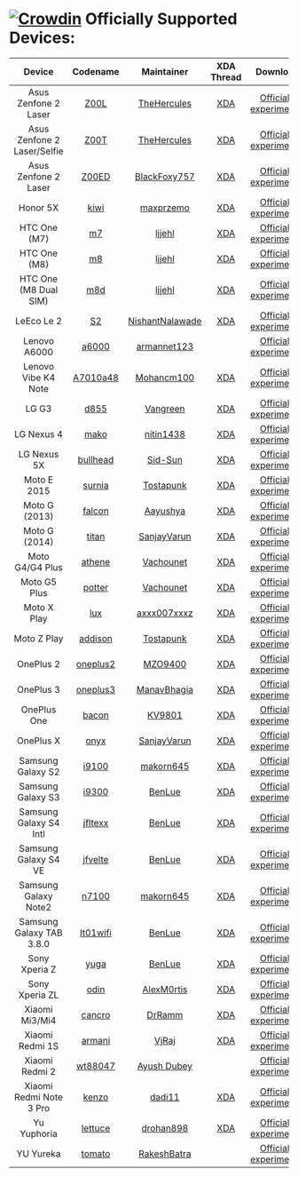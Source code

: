 [![Crowdin](https://d322cqt584bo4o.cloudfront.net/xenonhd-rom/localized.svg)](https://crowdin.com/project/xenonhd-rom)
Officially Supported Devices:
==========
| Device                         | Codename                                                                    | Maintainer                                              | XDA Thread                                                       | Download
| :----------------------------: | :-------------------------------------------------------------------------: | :-----------------------------------------------------: | :--------------------------------------------------------------: | :-------------------------------------------------------------------------------------------------------------------------------------------------------------------------: |
| Asus Zenfone 2 Laser           | [Z00L](https://github.com/TeamHorizon/android_device_asus_Z00L)             | [TheHercules](https://github.com/TheHercules)           | [XDA](https://forum.xda-developers.com/showthread.php?t=3562317) | [Official](https://mirrors.c0urier.net/android/teamhorizon/N/Official/Z00L/) / [experimental](https://mirrors.c0urier.net/android/teamhorizon/N/experimental/Z00L/)         |
| Asus Zenfone 2 Laser/Selfie    | [Z00T](https://github.com/TeamHorizon/android_device_asus_Z00T)             | [TheHercules](https://github.com/TheHercules)           | [XDA](https://forum.xda-developers.com/showthread.php?t=3562317) | [Official](https://mirrors.c0urier.net/android/teamhorizon/N/Official/Z00T/) / [experimental](https://mirrors.c0urier.net/android/teamhorizon/N/experimental/Z00T/)         |
| Asus Zenfone 2 Laser           | [Z00ED](https://github.com/TeamHorizon/android_device_asus_Z00ED)           | [BlackFoxy757](https://github.com/BlackFoxy757)         | [XDA](https://forum.xda-developers.com/showthread.php?t=3549569) | [Official](https://mirrors.c0urier.net/android/teamhorizon/N/Official/Z00ED/) / [experimental](https://mirrors.c0urier.net/android/teamhorizon/N/experimental/Z00ED/)       |
| Honor 5X                       | [kiwi](https://github.com/TeamHorizon/android_device_huawei_kiwi)           | [maxprzemo](https://github.com/maxprzemo)               | [XDA](https://forum.xda-developers.com/showthread.php?t=3551327) | [Official](https://mirrors.c0urier.net/android/teamhorizon/N/Official/kiwi/) / [experimental](https://mirrors.c0urier.net/android/teamhorizon/N/experimental/kiwi/)         |
| HTC One (M7)                   | [m7](https://github.com/TeamHorizon/android_device_htc_m7)                  | [ljjehl](https://github.com/ljjehl)                     | [XDA](https://forum.xda-developers.com/showthread.php?t=2986038) | [Official](https://mirrors.c0urier.net/android/teamhorizon/N/Official/m7/) / [experimental](https://mirrors.c0urier.net/android/teamhorizon/N/experimental/m7/)             |
| HTC One (M8)                   | [m8](https://github.com/TeamHorizon/android_device_htc_m8)                  | [ljjehl](https://github.com/ljjehl)                     | [XDA](https://forum.xda-developers.com/showthread.php?t=3520382) | [Official](https://mirrors.c0urier.net/android/teamhorizon/N/Official/m8/) / [experimental](https://mirrors.c0urier.net/android/teamhorizon/N/experimental/m8/)             |
| HTC One (M8 Dual SIM)          | [m8d](https://github.com/TeamHorizon/android_device_htc_m8d)                | [ljjehl](https://github.com/ljjehl)                     | [XDA](https://forum.xda-developers.com/showthread.php?t=3520382) | [Official](https://mirrors.c0urier.net/android/teamhorizon/N/Official/m8d/) / [experimental](https://mirrors.c0urier.net/android/teamhorizon/N/experimental/m8d/)           |
| LeEco Le 2                     | [S2](https://github.com/TeamHorizon/android_device_leeco_s2)                | [NishantNalawade](https://github.com/NishantNalawade)   | [XDA](https://forum.xda-developers.com/showthread.php?t=3550139) | [Official](https://mirrors.c0urier.net/android/teamhorizon/N/Official/s2/) / [experimental](https://mirrors.c0urier.net/android/teamhorizon/N/experimental/s2/)             |
| Lenovo A6000                   | [a6000](https://github.com/TeamHorizon/android_device_lenovo_a6000)         | [armannet123](https://github.com/versusx)               |                                                                  | [Official](https://mirrors.c0urier.net/android/teamhorizon/N/Official/a6000/) / [experimental](https://mirrors.c0urier.net/android/teamhorizon/N/experimental/a6000/)       |
| Lenovo Vibe K4 Note            | [A7010a48](https://github.com/TeamHorizon/android_device_lenovo_A7010a48)   | [Mohancm100](https://github.com/mohancm100)             | [XDA](https://forum.xda-developers.com/showthread.php?t=3574644) | [Official](https://mirrors.c0urier.net/android/teamhorizon/N/Official/A7010a48/) / [experimental](https://mirrors.c0urier.net/android/teamhorizon/N/experimental/A7010a48/) |
| LG G3                          | [d855](https://github.com/TeamHorizon/android_device_lge_d855)              | [Vangreen](https://github.com/Vangreen)                 | [XDA](https://forum.xda-developers.com/showthread.php?t=3493380) | [Official](https://mirrors.c0urier.net/android/teamhorizon/N/Official/d855/) / [experimental](https://mirrors.c0urier.net/android/teamhorizon/N/experimental/d855/)         |
| LG Nexus 4                     | [mako](https://github.com/TeamHorizon/android_device_lge_mako)              | [nitin1438](https://github.com/nitin1438)               | [XDA](https://forum.xda-developers.com/showthread.php?t=3499985) | [Official](https://mirrors.c0urier.net/android/teamhorizon/N/Official/mako/) / [experimental](https://mirrors.c0urier.net/android/teamhorizon/N/experimental/mako/)         |
| LG Nexus 5X                    | [bullhead](https://github.com/TeamHorizon/android_device_lge_bullhead)      | [Sid-Sun](https://github.com/Sid-Sun)                   | [XDA](https://forum.xda-developers.com/showthread.php?t=3510911) | [Official](https://mirrors.c0urier.net/android/teamhorizon/N/Official/bullhead/) / [experimental](https://mirrors.c0urier.net/android/teamhorizon/N/experimental/bullhead/) |
| Moto E 2015                    | [surnia](https://github.com/TeamHorizon/android_device_motorola_surnia)     | [Tostapunk](https://github.com/Tostapunk)              | [XDA](https://forum.xda-developers.com/showthread.php?t=3630937) | [Official](https://mirrors.c0urier.net/android/teamhorizon/N/Official/surnia/) / [experimental](https://mirrors.c0urier.net/android/teamhorizon/N/experimental/surnia/)  |
| Moto G (2013)                  | [falcon](https://github.com/TeamHorizon/android_device_motorola_falcon)     | [Aayushya](https://github.com/Aayushya)                 | [XDA](https://forum.xda-developers.com/showthread.php?t=3534259) | [Official](https://mirrors.c0urier.net/android/teamhorizon/N/Official/falcon/) / [experimental](https://mirrors.c0urier.net/android/teamhorizon/N/experimental/falcon/)     |
| Moto G (2014)                  | [titan](https://github.com/TeamHorizon/android_device_motorola_titan)       | [SanjayVarun](https://github.com/SanjayVarun)           | [XDA](https://forum.xda-developers.com/showthread.php?t=3506466) | [Official](https://mirrors.c0urier.net/android/teamhorizon/N/Official/titan/) / [experimental](https://mirrors.c0urier.net/android/teamhorizon/N/experimental/titan/)       |
| Moto G4/G4 Plus                | [athene](https://github.com/TeamHorizon/android_device_motorola_athene)     | [Vachounet](https://github.com/Vachounet)               | [XDA](https://forum.xda-developers.com/showthread.php?t=3508808) | [Official](https://mirrors.c0urier.net/android/teamhorizon/N/Official/athene/) / [experimental](https://mirrors.c0urier.net/android/teamhorizon/N/experimental/athene/)     |
| Moto G5 Plus                   | [potter](https://github.com/TeamHorizon/android_device_motorola_potter)     | [Vachounet](https://github.com/Vachounet)               | [XDA](https://forum.xda-developers.com/showthread.php?t=3600920) | [Official](https://mirrors.c0urier.net/android/teamhorizon/N/Official/potter/) / [experimental](https://mirrors.c0urier.net/android/teamhorizon/N/experimental/potter/)     |
| Moto X Play                    | [lux](https://github.com/TeamHorizon/android_device_motorola_lux)           | [axxx007xxxz](https://github.com/axxx007xxxz)           | [XDA](https://forum.xda-developers.com/showthread.php?t=3521009) | [Official](https://mirrors.c0urier.net/android/teamhorizon/N/Official/lux/) / [experimental](https://mirrors.c0urier.net/android/teamhorizon/N/experimental/lux/)           |
| Moto Z Play                    | [addison](https://github.com/TeamHorizon/android_device_motorola_addison)   | [Tostapunk](https://github.com/Tostapunk)              | [XDA](https://forum.xda-developers.com/showthread.php?t=3626172) | [Official](https://mirrors.c0urier.net/android/teamhorizon/N/Official/addison/) / [experimental](https://mirrors.c0urier.net/android/teamhorizon/N/experimental/addison/)  |
| OnePlus 2                      | [oneplus2](https://github.com/TeamHorizon/android_device_oneplus_oneplus2)  | [MZO9400](https://github.com/MZO9400)                   | [XDA](https://forum.xda-developers.com/showthread.php?t=3555135) | [Official](https://mirrors.c0urier.net/android/teamhorizon/N/Official/oneplus2/) / [experimental](https://mirrors.c0urier.net/android/teamhorizon/N/experimental/oneplus2/) |
| OnePlus 3                      | [oneplus3](https://github.com/TeamHorizon/android_device_oneplus_oneplus3)  | [ManavBhagia](https://github.com/ManavBhagia)           | [XDA](https://forum.xda-developers.com/showthread.php?t=3519047) | [Official](https://mirrors.c0urier.net/android/teamhorizon/N/Official/oneplus3/) / [experimental](https://mirrors.c0urier.net/android/teamhorizon/N/experimental/oneplus3/) |
| OnePlus One                    | [bacon](https://github.com/TeamHorizon/android_device_oneplus_bacon)        | [KV9801](https://github.com/KV9801)                     | [XDA](https://forum.xda-developers.com/showthread.php?t=3516696) | [Official](https://mirrors.c0urier.net/android/teamhorizon/N/Official/bacon/) / [experimental](https://mirrors.c0urier.net/android/teamhorizon/N/experimental/bacon/)       |
| OnePlus X                      | [onyx](https://github.com/TeamHorizon/android_device_oneplus_onyx)          | [SanjayVarun](https://github.com/SanjayVarun)           | [XDA](https://forum.xda-developers.com/showthread.php?t=3496875) | [Official](https://mirrors.c0urier.net/android/teamhorizon/N/Official/onyx/) / [experimental](https://mirrors.c0urier.net/android/teamhorizon/N/experimental/onyx/)         |
| Samsung Galaxy S2              | [i9100](https://github.com/TeamHorizon/android_device_samsung_i9100)        | [makorn645](https://github.com/makorn645)               | [XDA](https://forum.xda-developers.com/showthread.php?t=3538333) | [Official](https://mirrors.c0urier.net/android/teamhorizon/N/Official/i9100/) / [experimental](https://mirrors.c0urier.net/android/teamhorizon/N/experimental/i9100/)       |
| Samsung Galaxy S3              | [i9300](https://github.com/TeamHorizon/android_device_samsung_i9300)        | [BenLue](https://github.com/BenJule)                    | [XDA](https://forum.xda-developers.com/showthread.php?t=3602720) | [Official](https://mirrors.c0urier.net/android/teamhorizon/N/Official/i9300/) / [experimental](https://mirrors.c0urier.net/android/teamhorizon/N/experimental/i9300/)       |
| Samsung Galaxy S4 Intl         | [jfltexx](https://github.com/TeamHorizon/android_device_samsung_jfltexx)    | [BenLue](https://github.com/BenJule)                    | [XDA](https://forum.xda-developers.com/showthread.php?t=3603728) | [Official](https://mirrors.c0urier.net/android/teamhorizon/N/Official/jfltexx/) / [experimental](https://mirrors.c0urier.net/android/teamhorizon/N/experimental/jfltexx/)   |
| Samsung Galaxy S4 VE           | [jfvelte](https://github.com/TeamHorizon/android_device_samsung_jfvelte)    | [BenLue](https://github.com/BenJule)                    | [XDA](https://forum.xda-developers.com/showthread.php?t=3605914) | [Official](https://mirrors.c0urier.net/android/teamhorizon/N/Official/jfvelte/) / [experimental](https://mirrors.c0urier.net/android/teamhorizon/N/experimental/jfvelte/)   |
| Samsung Galaxy Note2           | [n7100](https://github.com/TeamHorizon/android_device_samsung_n7100)        | [makorn645](https://github.com/makorn645)               | [XDA](https://forum.xda-developers.com/showthread.php?t=3579771) | [Official](https://mirrors.c0urier.net/android/teamhorizon/N/Official/n7100/) / [experimental](https://mirrors.c0urier.net/android/teamhorizon/N/experimental/n7100/)       |
| Samsung Galaxy TAB 3.8.0       | [lt01wifi](https://github.com/TeamHorizon/android_device_samsung_lt01wifi)  | [BenLue](https://github.com/BenJule)                    | [XDA](https://forum.xda-developers.com/showthread.php?t=3605172) | [Official](https://mirrors.c0urier.net/android/teamhorizon/N/Official/lt01wifi/) / [experimental](https://mirrors.c0urier.net/android/teamhorizon/N/experimental/lt01wifi/) |
| Sony Xperia Z                  | [yuga](https://github.com/TeamHorizon/android_device_sony_yuga)             | [BenLue](https://github.com/BenJule)                    | [XDA](https://forum.xda-developers.com/showthread.php?t=3603736) | [Official](https://mirrors.c0urier.net/android/teamhorizon/N/Official/yuga/) / [experimental](https://mirrors.c0urier.net/android/teamhorizon/N/experimental/yuga/)         |
| Sony Xperia ZL                 | [odin](https://github.com/TeamHorizon/android_device_sony_odin)             | [AlexM0rtis](https://github.com/AlexM0rtis)             | [XDA](https://forum.xda-developers.com/showthread.php?t=3606298) | [Official](https://mirrors.c0urier.net/android/teamhorizon/N/Official/odin/) / [experimental](https://mirrors.c0urier.net/android/teamhorizon/N/experimental/odin/)         |
| Xiaomi Mi3/Mi4                 | [cancro](https://github.com/TeamHorizon/android_device_xiaomi_cancro)       | [DrRamm](https://github.com/DrRamm)                     | [XDA](https://forum.xda-developers.com/showthread.php?t=3489315) | [Official](https://mirrors.c0urier.net/android/teamhorizon/N/Official/cancro/) / [experimental](https://mirrors.c0urier.net/android/teamhorizon/N/experimental/cancro/)     |
| Xiaomi Redmi 1S                | [armani](https://github.com/TeamHorizon/android_device_xiaomi_armani)       | [VjRaj](https://github.com/vjraj)                       | [XDA](https://forum.xda-developers.com/showthread.php?t=3520278) | [Official](https://mirrors.c0urier.net/android/teamhorizon/N/Official/armani/) / [experimental](https://mirrors.c0urier.net/android/teamhorizon/N/experimental/armani/)     |
|  Xiaomi Redmi 2                 | [wt88047](https://github.com/TeamHorizon/android_device_wingtech_wt88047)           | [Ayush Dubey](https://github.com/Ayushd70)           |                                                                  | [Official](https://mirrors.c0urier.net/android/teamhorizon/N/Official/wt88047/) / [experimental](https://mirrors.c0urier.net/android/teamhorizon/N/experimental/wt88047/)     |
| Xiaomi Redmi Note 3 Pro        | [kenzo](https://github.com/TeamHorizon/android_device_xiaomi_kenzo)         | [dadi11](https://github.com/dadi11)                     | [XDA](https://forum.xda-developers.com/showthread.php?t=3492504) | [Official](https://mirrors.c0urier.net/android/teamhorizon/N/Official/kenzo/) / [experimental](https://mirrors.c0urier.net/android/teamhorizon/N/experimental/kenzo/)       |
| Yu Yuphoria                    | [lettuce](https://github.com/TeamHorizon/android_device_yu_lettuce)         | [drohan898](https://github.com/DROHAN898)               | [XDA](https://forum.xda-developers.com/showthread.php?t=3572800) | [Official](https://mirrors.c0urier.net/android/teamhorizon/N/Official/lettuce/) / [experimental](https://mirrors.c0urier.net/android/teamhorizon/N/experimental/lettuce/)   |
| YU Yureka                      | [tomato](https://github.com/TeamHorizon/android_device_yu_tomato)           | [RakeshBatra](https://github.com/RakeshBatra)           |                                                                  | [Official](https://mirrors.c0urier.net/android/teamhorizon/N/Official/tomato/) / [experimental](https://mirrors.c0urier.net/android/teamhorizon/N/experimental/tomato/)     |
